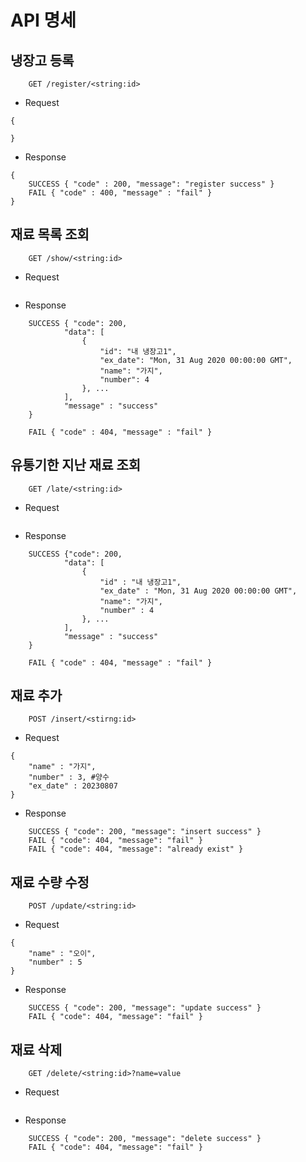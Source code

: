 API 명세
=
냉장고 등록
-
``` 
    GET /register/<string:id>
```
- Request
```
{

}
```
- Response
```
{
    SUCCESS { "code" : 200, "message": "register success" }
    FAIL { "code" : 400, "message" : "fail" }
}
```

재료 목록 조회
-
```
    GET /show/<string:id>
```
- Request
```

```
- Response
```
    SUCCESS { "code": 200,
            "data": [
                {
                    "id": "내 냉장고1",
                    "ex_date": "Mon, 31 Aug 2020 00:00:00 GMT",
                    "name": "가지",
                    "number": 4
                }, ...
            ],
            "message" : "success"
    }

    FAIL { "code" : 404, "message" : "fail" }
```


유통기한 지난 재료 조회
-
```
    GET /late/<string:id>
```
- Request
```
```
- Response
```
    SUCCESS {"code": 200,
            "data": [
                {
                    "id" : "내 냉장고1",
                    "ex_date" : "Mon, 31 Aug 2020 00:00:00 GMT",
                    "name": "가지",
                    "number" : 4
                }, ...
            ],
            "message" : "success"
    }

    FAIL { "code" : 404, "message" : "fail" }
```

재료 추가
-
```
    POST /insert/<stirng:id>
```
- Request
```
{
    "name" : "가지",
    "number" : 3, #양수
    "ex_date" : 20230807
}
```
- Response
```
    SUCCESS { "code": 200, "message": "insert success" }
    FAIL { "code": 404, "message": "fail" }
    FAIL { "code": 404, "message": "already exist" }
```
재료 수량 수정
-
```
    POST /update/<string:id>
```
- Request
```
{   
    "name" : "오이",
    "number" : 5
}
```
- Response
```
    SUCCESS { "code": 200, "message": "update success" }
    FAIL { "code": 404, "message": "fail" }
```
재료 삭제
-
```
    GET /delete/<string:id>?name=value
```
- Request
```
```
- Response
```
    SUCCESS { "code": 200, "message": "delete success" }
    FAIL { "code": 404, "message": "fail" }
```